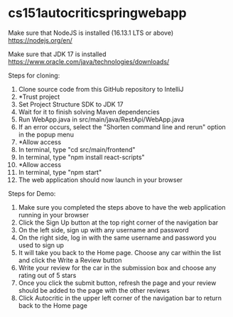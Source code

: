 # cs151autocriticspringwebapp

Make sure that NodeJS is installed (16.13.1 LTS or above)
https://nodejs.org/en/

Make sure that JDK 17 is installed
https://www.oracle.com/java/technologies/downloads/

Steps for cloning:
1. Clone source code from this GitHub repository to IntelliJ
2. *Trust project
3. Set Project Structure SDK to JDK 17
4. Wait for it to finish solving Maven dependencies
5. Run WebApp.java in src/main/java/RestApi/WebApp.java
6. If an error occurs, select the "Shorten command line and rerun" option in the popup menu
7. *Allow access
8. In terminal, type "cd src/main/frontend"
9. In terminal, type "npm install react-scripts"
10. *Allow access
11. In terminal, type "npm start"
11. The web application should now launch in your browser

Steps for Demo:
1. Make sure you completed the steps above to have the web application running in your browser
1. Click the Sign Up button at the top right corner of the navigation bar
2. On the left side, sign up with any username and password
3. On the right side, log in with the same username and password you used to sign up
3. It will take you back to the Home page. Choose any car within the list and click the Write a Review button
4. Write your review for the car in the submission box and choose any rating out of 5 stars
5. Once you click the submit button, refresh the page and your review should be added to the page with the other reviews
6. Click Autocritic in the upper left corner of the navigation bar to return back to the Home page
